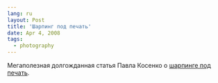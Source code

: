 ```yaml
---
lang: ru
layout: Post
title: 'Шарпинг под печать'
date: Apr 4, 2008
tags:
  - photography
---
```


Мегаполезная долгожданная статья Павла Косенко о [шарпинге под печать](http://pavel-kosenko.livejournal.com/34297.html).
